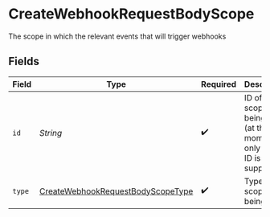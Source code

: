 # CreateWebhookRequestBodyScope

The scope in which the relevant events that will trigger webhooks


## Fields

| Field                                                                                             | Type                                                                                              | Required                                                                                          | Description                                                                                       |
| ------------------------------------------------------------------------------------------------- | ------------------------------------------------------------------------------------------------- | ------------------------------------------------------------------------------------------------- | ------------------------------------------------------------------------------------------------- |
| `id`                                                                                              | *String*                                                                                          | :heavy_check_mark:                                                                                | ID of the scope being used (at the moment, only project ID is supported)                          |
| `type`                                                                                            | [CreateWebhookRequestBodyScopeType](../../models/operations/CreateWebhookRequestBodyScopeType.md) | :heavy_check_mark:                                                                                | Type of the scope being used                                                                      |